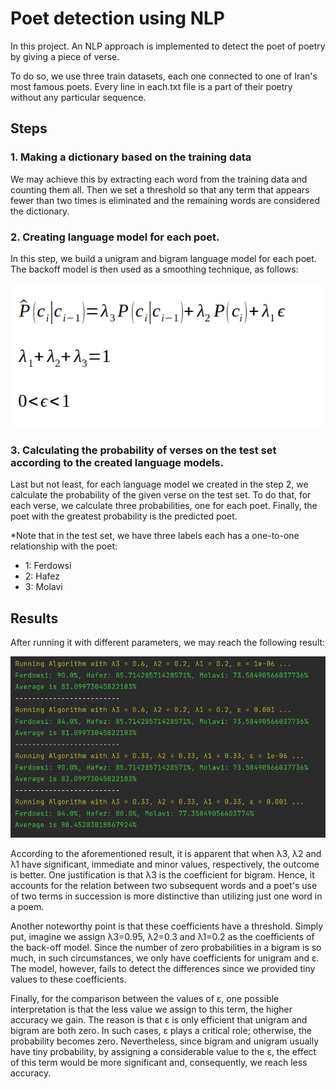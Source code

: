 # Poet detection using NLP
In this project. An NLP approach is implemented to detect the poet of poetry by giving a piece of verse.

To do so, we use three train datasets, each one connected to one of Iran's most famous poets. Every line in each.txt file is a part of their poetry without any particular sequence.

## Steps
### 1. Making a dictionary based on the training data
We may achieve this by extracting each word from the training data and counting them all. Then we set a threshold so that any term that appears fewer than two times is eliminated and the remaining words are considered the dictionary.

### 2. Creating language model for each poet.
In this step, we build a unigram and bigram language model for each poet. The backoff model is then used as a smoothing technique, as follows:

![Backoff model](images/Backoff-model.png)
### 3. Calculating the probability of verses on the test set according to the created language models.
Last but not least, for each language model we created in the step 2, we calculate the probability of the given verse on the test set. To do that, for each verse, we calculate three probabilities, one for each poet. Finally, the poet with the greatest probability is the predicted poet.

*Note that in the test set, we have three labels each has a one-to-one relationship with the poet:
* 1: Ferdowsi
* 2: Hafez
* 3: Molavi

## Results
After running it with different parameters, we may reach the following result:

![result](images/Result.png)

According to the aforementioned result, it is apparent that when λ3, λ2 and λ1 have significant, immediate and minor values, respectively, the outcome is better. One justification is that λ3 is the coefficient for bigram. Hence, it accounts for the relation between two subsequent words and a poet's use of two terms in succession is more distinctive than utilizing just one word in a poem.

Another noteworthy point is that these coefficients have a threshold. Simply put, imagine we assign λ3=0.95, λ2=0.3 and λ1=0.2 as the coefficients of the back-off model. Since the number of zero probabilities in a bigram is so much, in such circumstances, we only have coefficients for unigram and ε. The model, however, fails to detect the differences since we provided tiny values to these coefficients.

Finally, for the comparison between the values of ε, one possible interpretation is that the less value we assign to this term, the higher accuracy we gain. The reason is that ε is only efficient that unigram and bigram are both zero. In such cases, ε plays a critical role; otherwise, the probability becomes zero. Nevertheless, since bigram and unigram usually have tiny probability, by assigning a considerable value to the ε, the effect of this term would be more significant and, consequently, we reach less accuracy.
  


